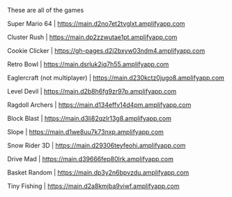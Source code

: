 These are all of the games


Super Mario 64 | https://main.d2no7et2tvglxt.amplifyapp.com

Cluster Rush | https://main.dp2zzwutae1pt.amplifyapp.com

Cookie Clicker | https://gh-pages.d2j2bxyw03ndm4.amplifyapp.com

Retro Bowl | https://main.dsrluk2jq7h55.amplifyapp.com

Eaglercraft (not multiplayer) | https://main.d230kctz0jugo8.amplifyapp.com

Level Devil | https://main.d2b8h6fg9zr97p.amplifyapp.com

Ragdoll Archers | https://main.d134effv14d4pm.amplifyapp.com

Block Blast | https://main.d3li82qzlr13g8.amplifyapp.com

Slope | https://main.d1we8uu7k73nxp.amplifyapp.com

Snow Rider 3D | https://main.d29306teyfeohi.amplifyapp.com

Drive Mad | https://main.d39666fep80lrk.amplifyapp.com

Basket Random | https://main.dp3y2n6bpvzdu.amplifyapp.com

Tiny Fishing | https://main.d2a8kmjba9viwf.amplifyapp.com

